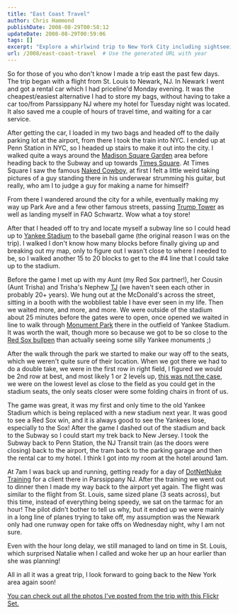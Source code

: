 ```yaml
---
title: "East Coast Travel"
author: Chris Hammond
publishDate: 2008-08-29T00:58:12
updateDate: 2008-08-29T00:59:06
tags: []
excerpt: "Explore a whirlwind trip to New York City including sightseeing in Times Square, a visit to Yankee Stadium, and DotNetNuke training in Parssippany, NJ."
url: /2008/east-coast-travel  # Use the generated URL with year
---
```

<p>So for those of you who don't know I made a trip east the past few days. The trip began with a flight from St. Louis to Newark, NJ. In Newark I went and got a rental car which I had priceline'd Monday evening. It was the cheapest/easiest alternative I had to store my bags, without having to take a car too/from Parssippany NJ where my hotel for Tuesday night was located. It also saved me a couple of hours of travel time, and waiting for a car service.</p> <p>After getting the car, I loaded in my two bags and headed off to the daily parking lot at the airport, from there I took the train into NYC. I ended up at Penn Station in NYC, so I headed up stairs to make it out into the city. I walked quite a ways around the <a target="_blank" href="https://www.flickr.com/photos/chammond/2807021823/">Madison Square Garden</a> area before heading back to the Subway and up towards <a target="_blank" href="https://www.flickr.com/photos/chammond/2807027525/">Times Square</a>. At Times Square I saw the famous <a target="_blank" href="https://www.flickr.com/photos/chammond/2807877212/">Naked Cowboy</a>, at first I felt a little weird taking pictures of a guy standing there in his underwear strumming his guitar, but really, who am I to judge a guy for making a name for himself?</p> <p>From there I wandered around the city for a while, eventually making my way up Park Ave and a few other famous streets, passing <a target="_blank" href="https://www.flickr.com/photos/chammond/2807880788/">Trump Tower</a> as well as landing myself in FAO Schwartz. Wow what a toy store!</p> <p>After that I headed off to try and locate myself a subway line so I could head up to <a target="_blank" href="https://www.flickr.com/photos/chammond/2807032915/">Yankee Stadium</a> to the baseball game (the original reason I was on the trip). I walked I don't know how many blocks before finally giving up and breaking out my map, only to figure out I wasn't close to where I needed to be, so I walked another 15 to 20 blocks to get to the #4 line that I could take up to the stadium.</p> <p>Before the game I met up with my Aunt (my Red Sox partner!), her Cousin (Aunt Trisha) and Trisha's Nephew <a target="_blank" href="https://www.flickr.com/photos/chammond/2807035549/">TJ</a> (we haven't seen each other in probably 20+ years). We hung out at the McDonald's across the street, sitting in a booth with the wobbliest table I have ever seen in my life. Then we waited more, and more, and more. We were outside of the stadium about 25 minutes before the gates were to open, once opened we waited in line to walk through <a target="_blank" href="https://www.flickr.com/photos/chammond/2807882608/">Monument Park</a> there in the outfield of Yankee Stadium. It was worth the wait, though more so because we got to be so close to the <a target="_blank" href="https://www.flickr.com/photos/chammond/2807056597/">Red Sox bullpen</a> than actually seeing some silly Yankee monuments ;)</p> <p>After the walk through the park we started to make our way off to the seats, which we weren't quite sure of their location. When we got there we had to do a double take, we were in the first row in right field, I figured we would be 2nd row at best, and most likely 1 or 2 levels up, <a target="_blank" href="https://www.flickr.com/photos/chammond/2800634253/">this was not the case</a>, we were on the lowest level as close to the field as you could get in the stadium seats, the only seats closer were some folding chairs in front of us.</p> <p>The game was great, it was my first and only time to the old Yankee Stadium which is being replaced with a new stadium next year. It was good to see a Red Sox win, and it is always good to see the Yankees lose, especially to the Sox! After the game I dashed out of the stadium and back to the Subway so I could start my trek back to New Jersey. I took the Subway back to Penn Station, the NJ Transit train (as the doors were closing) back to the airport, the tram back to the parking garage and then the rental car to my hotel. I think I got into my room at the hotel around 1am.</p> <p>At 7am I was back up and running, getting ready for a day of <a target="_blank" href="https://www.engagesoftware.com/dotnetnuke/training.aspx">DotNetNuke Training</a> for a client there in Parssippany NJ. After the training we went out to dinner then I made my way back to the airport yet again. The flight was similar to the flight from St. Louis, same sized plane (3 seats across), but this time, instead of everything being speedy, we sat on the tarmac for an hour! The pilot didn't bother to tell us why, but it ended up we were mainly in a long line of planes trying to take off, my assumption was the Newark only had one runway open for take offs on Wednesday night, why I am not sure.</p> <p>Even with the hour long delay, we still managed to land on time in St. Louis, which surprised Natalie when I called and woke her up an hour earlier than she was planning!</p> <p>All in all it was a great trip, I look forward to going back to the New York area again soon!</p> <p><a target="_blank" href="https://www.flickr.com/photos/chammond/sets/72157607005585657/">You can check out all the photos I've posted from the trip with this Flickr Set.</a></p>

